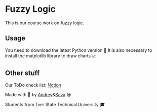 # Fuzzy Logic

This is our course work on fuzzy logic.

## Usage

You need to download the latest Python version 🐍
It is also necessary to install the matplotlib library to draw charts 📈

## Other stuff

Our ToDo check list: [Notion](https://www.notion.so/8140a9a319654d91962e98cf1c59503a?v=709525170af64862aa97010a8dfd9a34)

Made with 💛 by [Andrey](https://www.vk.com/poshekhon)&[Sava](https://www.vk.com/ashu1901) 😎

Students from Tver State Technical University 🎓
